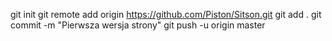 git init
git remote add origin https://github.com/Piston/Sitson.git
git add .
git commit -m "Pierwsza wersja strony"
git push -u origin master
